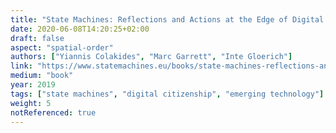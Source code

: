 ```yaml
---
title: "State Machines: Reflections and Actions at the Edge of Digital Citizenship, Finance, and Art"
date: 2020-06-08T14:20:25+02:00
draft: false
aspect: "spatial-order"
authors: ["Yiannis Colakides", "Marc Garrett", "Inte Gloerich"]
link: "https://www.statemachines.eu/books/state-machines-reflections-and-actions-at-the-edge-of-digital-citizenship-finance-and-art"
medium: "book"
year: 2019
tags: ["state machines", "digital citizenship", "emerging technology"]
weight: 5
notReferenced: true
---
```

